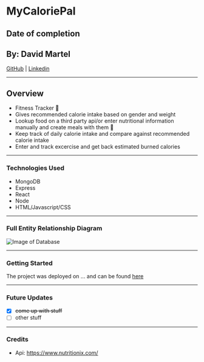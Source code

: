 # MyCaloriePal

## Date of completion

## By: David Martel

[GitHub](https://github.com/davey4) | [Linkedin](https://www.linkedin.com/in/davey4/)

---

## Overview

- Fitness Tracker :muscle:
- Gives recommended calorie intake based on gender and weight
- Lookup food on a third party api/or enter nutritional information manually and create meals with them :pizza:
- Keep track of daily calorie intake and compare against recommended calorie intake
- Enter and track excercise and get back estimated burned calories

---

### Technologies Used

- MongoDB
- Express
- React
- Node
- HTML/Javascript/CSS

---

### Full Entity Relationship Diagram

![Image of Database](https://lucid.app/publicSegments/view/f5eab582-21d1-4e43-9f7f-f3f3a232455c/image.png)

---

### Getting Started

The project was deployed on ... and can be found [here](...)

---

### Future Updates

- [x] ~~come up with stuff~~
- [ ] other stuff

---

### Credits

- Api: https://www.nutritionix.com/
